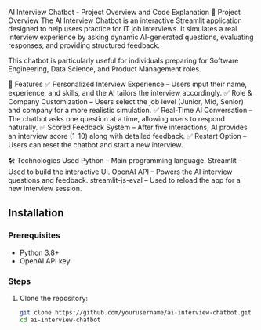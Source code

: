 AI Interview Chatbot - Project Overview and Code Explanation
📌 Project Overview
The AI Interview Chatbot is an interactive Streamlit application designed to help users practice for IT job interviews. It simulates a real interview experience by asking dynamic AI-generated questions, evaluating responses, and providing structured feedback.

This chatbot is particularly useful for individuals preparing for Software Engineering, Data Science, and Product Management roles.

🔹 Features
✅ Personalized Interview Experience – Users input their name, experience, and skills, and the AI tailors the interview accordingly.
✅ Role & Company Customization – Users select the job level (Junior, Mid, Senior) and company for a more realistic simulation.
✅ Real-Time AI Conversation – The chatbot asks one question at a time, allowing users to respond naturally.
✅ Scored Feedback System – After five interactions, AI provides an interview score (1-10) along with detailed feedback.
✅ Restart Option – Users can reset the chatbot and start a new interview.

🛠️ Technologies Used
Python – Main programming language.
Streamlit – Used to build the interactive UI.
OpenAI API – Powers the AI interview questions and feedback.
streamlit-js-eval – Used to reload the app for a new interview session.

## Installation  

### Prerequisites  
- Python 3.8+  
- OpenAI API key  

### Steps  
1. Clone the repository:  
   ```bash
   git clone https://github.com/yourusername/ai-interview-chatbot.git
   cd ai-interview-chatbot
